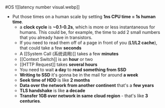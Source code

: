 #OS
![[latency number visual.webp]]
- Put those times on a human scale by setting **1ns CPU time = 1s human time**.
    - a **clock cycle** is **~0.1-0.2s**, which is more or less instantaneous for humans. This could be, for example, the time to add 2 small numbers that you already have in transistors.
    - If you need to read them off of a page in front of you (**L1/L2 cache**), that could take a few **seconds**
    - A [[System Call (系统调用)]] takes a few **minutes**
    - [[Context Switch]] is an **hour** or two
    - [[HTTP Request]] takes **several hours**
    - You need to wait **a day** to **read something from SSD**
    - **Writing to SSD** it's gonna be in the mail for around **a week**
    - **Seek time of HDD** is like **2 months**
    - **Data over the network from another continent** that's a **few years**
    - **TLS handshake** is like **a decade**
    - **Transfer 1GB over network in same cloud region** - that's like **3 centuries**.